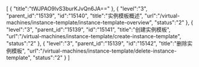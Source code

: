 [
	{
		"title":"tWJPAO9lvS3burKJvQn6JA=="
	},
	{
		"level":"3",
		"parent_id":"15139",
		"id":"15140",
		"title":"实例模板概述",
		"url":"/virtual-machines/instance-template/instance-template-overview",
		"status":"2"
	},
	{
		"level":"3",
		"parent_id":"15139",
		"id":"15141",
		"title":"创建实例模板",
		"url":"/virtual-machines/instance-template/create-instance-template",
		"status":"2"
	},
	{
		"level":"3",
		"parent_id":"15139",
		"id":"15142",
		"title":"删除实例模板",
		"url":"/virtual-machines/instance-template/delete-instance-template",
		"status":"2"
	}
]